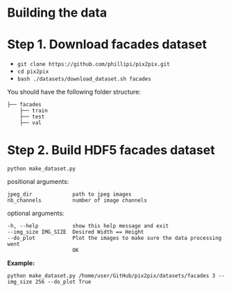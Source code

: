 # Building the data

# Step 1. Download facades dataset

- `git clone https://github.com/phillipi/pix2pix.git`
- `cd pix2pix`
- `bash ./datasets/download_dataset.sh facades`


You should have the following folder structure:

    ├── facades
        ├── train 
        ├── test 
        ├── val


# Step 2. Build HDF5 facades dataset

`python make_dataset.py`

positional arguments:

    jpeg_dir             path to jpeg images
    nb_channels          number of image channels

optional arguments:

    -h, --help           show this help message and exit
    --img_size IMG_SIZE  Desired Width == Height
    --do_plot            Plot the images to make sure the data processing went
                         OK



**Example:**

`python make_dataset.py /home/user/GitHub/pix2pix/datasets/facades 3 --img_size 256 --do_plot True`